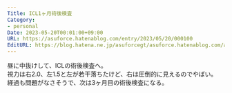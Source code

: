 ```yaml
---
Title: ICL1ヶ月術後検査
Category:
- personal
Date: 2023-05-20T00:01:00+09:00
URL: https://asuforce.hatenablog.com/entry/2023/05/20/000100
EditURL: https://blog.hatena.ne.jp/asuforcegt/asuforce.hatenablog.com/atom/entry/820878482934639412
---
```


昼に中抜けして、ICLの術後検査へ。  
視力は右2.0、左1.5と左が若干落ちたけど、右は圧倒的に見えるのでやばい。  
経過も問題がなさそうで、次は3ヶ月目の術後検査になる。
